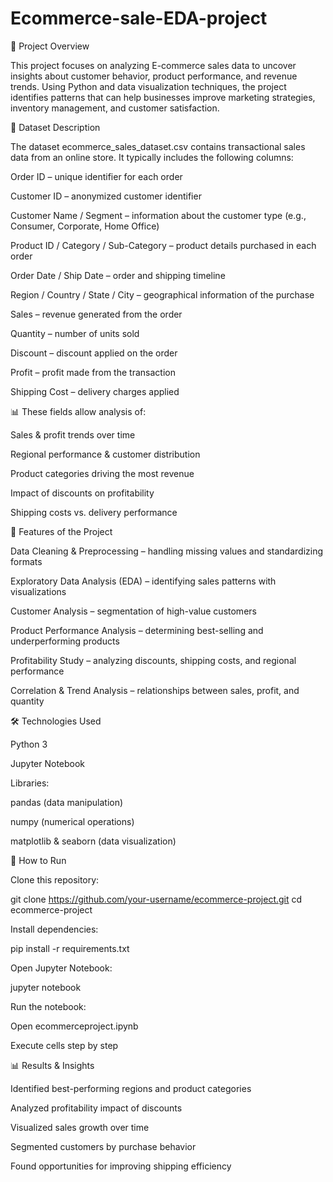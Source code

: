 # Ecommerce-sale-EDA-project
📌 Project Overview

This project focuses on analyzing E-commerce sales data to uncover insights about customer behavior, product performance, and revenue trends.
Using Python and data visualization techniques, the project identifies patterns that can help businesses improve marketing strategies, inventory management, and customer satisfaction.

📂 Dataset Description

The dataset ecommerce_sales_dataset.csv contains transactional sales data from an online store.
It typically includes the following columns:

Order ID – unique identifier for each order

Customer ID – anonymized customer identifier

Customer Name / Segment – information about the customer type (e.g., Consumer, Corporate, Home Office)

Product ID / Category / Sub-Category – product details purchased in each order

Order Date / Ship Date – order and shipping timeline

Region / Country / State / City – geographical information of the purchase

Sales – revenue generated from the order

Quantity – number of units sold

Discount – discount applied on the order

Profit – profit made from the transaction

Shipping Cost – delivery charges applied

📊 These fields allow analysis of:

Sales & profit trends over time

Regional performance & customer distribution

Product categories driving the most revenue

Impact of discounts on profitability

Shipping costs vs. delivery performance

🔑 Features of the Project

Data Cleaning & Preprocessing – handling missing values and standardizing formats

Exploratory Data Analysis (EDA) – identifying sales patterns with visualizations

Customer Analysis – segmentation of high-value customers

Product Performance Analysis – determining best-selling and underperforming products

Profitability Study – analyzing discounts, shipping costs, and regional performance

Correlation & Trend Analysis – relationships between sales, profit, and quantity

🛠️ Technologies Used

Python 3

Jupyter Notebook

Libraries:

pandas (data manipulation)

numpy (numerical operations)

matplotlib & seaborn (data visualization)

🚀 How to Run

Clone this repository:

git clone https://github.com/your-username/ecommerce-project.git
cd ecommerce-project


Install dependencies:

pip install -r requirements.txt


Open Jupyter Notebook:

jupyter notebook


Run the notebook:

Open ecommerceproject.ipynb

Execute cells step by step

📊 Results & Insights

Identified best-performing regions and product categories

Analyzed profitability impact of discounts

Visualized sales growth over time

Segmented customers by purchase behavior

Found opportunities for improving shipping efficiency

